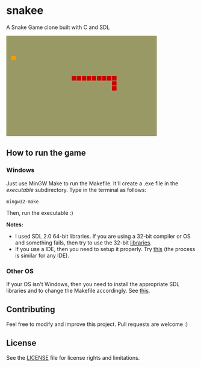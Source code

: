 # snakee

A Snake Game clone built with C and SDL

![Gameplay](./images/gameplay.gif)

## How to run the game

### Windows

Just use MinGW Make to run the Makefile. It'll create a .exe file in 
the *executable* subdirectory. Type in the terminal as follows:
```
mingw32-make
```

Then, run the executable :)

**Notes:**
  - I used SDL 2.0 64-bit libraries. If you are using a 32-bit compiler 
or OS and something fails, then try to use the 32-bit 
[libraries](https://www.libsdl.org/download-2.0.php).
  - If you use a IDE, then you need to setup it properly. Try 
[this](http://www.grhmedia.com/SDL001.php) (the process is similar for 
any IDE).

### Other OS

If your OS isn't Windows, then you need to install the appropriate SDL 
libraries and to change the Makefile accordingly. See 
[this](https://wiki.libsdl.org/Installation).


## Contributing

Feel free to modify and improve this project. Pull requests are welcome 
:)

## License

See the [LICENSE](LICENSE) file for license rights and limitations.
